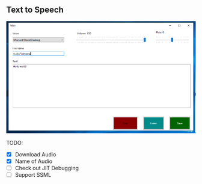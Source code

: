 ## Text to Speech
 
![Application image](./Images/application.png?raw=true)

TODO:
- [x] Download Audio
- [x] Name of Audio
- [ ] Check out JIT Debugging
- [ ] Support SSML
